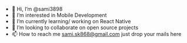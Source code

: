 - 👋 Hi, I’m @sami3898
- 👀 I’m interested in Mobile Development
- 🌱 I’m currently learning/ working on React Native
- 💞️ I’m looking to collaborate on open source projects
- 📫 How to reach me sami.sk868@gmail.com just drop your mails here

<!---
sami3898/sami3898 is a ✨ special ✨ repository because its `README.md` (this file) appears on your GitHub profile.
You can click the Preview link to take a look at your changes.
--->
